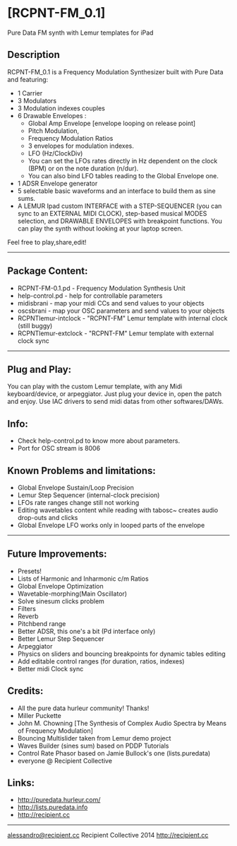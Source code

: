 

[RCPNT-FM_0.1]
=========
Pure Data FM synth with Lemur templates for iPad


Description
----
RCPNT-FM_0.1 is a Frequency Modulation Synthesizer built with Pure Data and featuring:
	
* 1 Carrier
* 3 Modulators
* 3 Modulation indexes couples
* 6 Drawable Envelopes :
	- Global Amp Envelope [envelope looping on release point]
	- Pitch Modulation,
	- Frequency Modulation Ratios 
	- 3 envelopes for modulation indexes.
	- LFO (Hz/ClockDiv)
	- You can set the LFOs rates directly in Hz
    	  dependent on the clock (BPM) 
     	  or on the note duration (n/dur).
	- You can also bind LFO tables reading to the Global Envelope one.
* 1 ADSR Envelope generator
* 5 selectable basic waveforms and an interface to build them as sine sums.
* A LEMUR Ipad custom INTERFACE with a STEP-SEQUENCER (you can sync to an EXTERNAL MIDI CLOCK), step-based musical MODES selection, and DRAWABLE ENVELOPES with breakpoint functions. You can play the synth without looking at your laptop screen.


Feel free to play,share,edit!

___________


Package Content:
---------------


* RCPNT-FM-0.1.pd - Frequency Modulation Synthesis Unit
* help-control.pd - help for controllable parameters
* midisbrani - map your midi CCs and send values to your <receive> objects 
* oscsbrani - map your OSC parameters and send values to your <receive> objects
* RCPNTlemur-intclock - "RCPNT-FM" Lemur template with internal clock (still buggy)
* RCPNTlemur-extclock - "RCPNT-FM" Lemur template with external clock sync
___________


Plug and Play:
----
You can play with the custom Lemur template, with any Midi keyboard/device, or arpeggiator. Just plug your device in, open the patch and enjoy. Use IAC drivers to send midi datas from other softwares/DAWs.

Info: 
----

- Check help-control.pd to know more about parameters.
- Port for OSC stream is 8006


Known Problems and limitations: 
----
- Global Envelope Sustain/Loop Precision	
- Lemur Step Sequencer (internal-clock precision)
- LFOs rate ranges change still not working
- Editing wavetables content while reading with tabosc~ creates audio drop-outs and clicks
- Global Envelope LFO works only in looped parts of the envelope
___________

Future Improvements:
--------

- Presets!
- Lists of Harmonic and Inharmonic c/m Ratios
- Global Envelope Optimization
- Wavetable-morphing(Main Oscillator)
- Solve sinesum clicks problem
- Filters
- Reverb
- Pitchbend range
- Better ADSR, this one's a bit (Pd interface only)
- Better Lemur Step Sequencer	
- Arpeggiator
- Physics on sliders and bouncing breakpoints for dynamic tables editing
- Add editable control ranges (for duration, ratios, indexes)
- Better midi Clock sync

Credits:
----

- All the pure data hurleur community! Thanks!
- Miller Puckette
- John M. Chowning [The Synthesis of Complex Audio Spectra by Means of Frequency Modulation] 
- Bouncing Multislider taken from Lemur demo project <IPad-StudioCombo>
- Waves Builder (sines sum) based on PDDP Tutorials
- Control Rate Phasor based on Jamie Bullock's one (lists.puredata)  
- everyone @ Recipient Collective

Links:
----
- http://puredata.hurleur.com/
- http://lists.puredata.info
- http://recipient.cc

----

alessandro@recipient.cc
Recipient Collective 2014
http://recipient.cc


